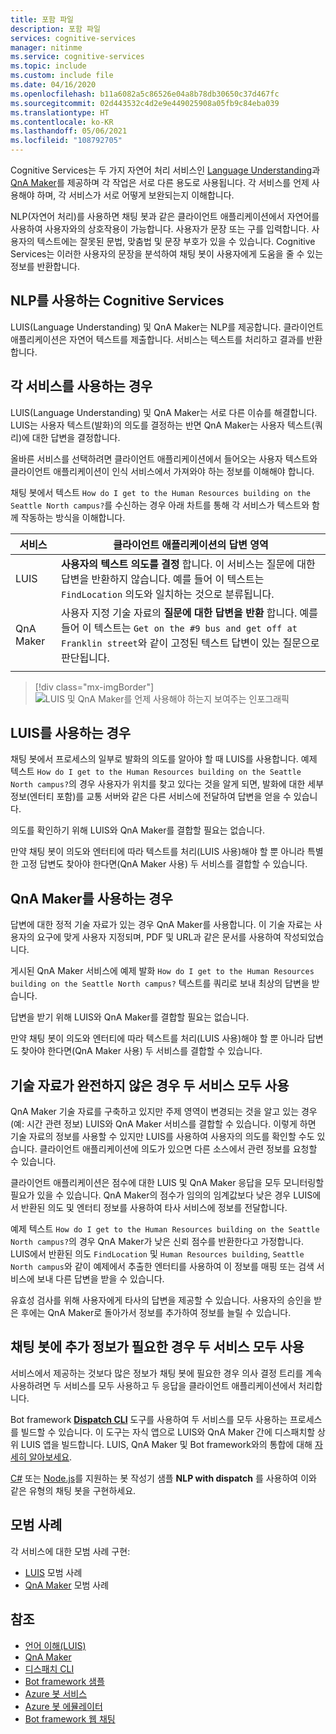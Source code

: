 ```yaml
---
title: 포함 파일
description: 포함 파일
services: cognitive-services
manager: nitinme
ms.service: cognitive-services
ms.topic: include
ms.custom: include file
ms.date: 04/16/2020
ms.openlocfilehash: b11a6082a5c86526e04a8b78db30650c37d467fc
ms.sourcegitcommit: 02d443532c4d2e9e449025908a05fb9c84eba039
ms.translationtype: HT
ms.contentlocale: ko-KR
ms.lasthandoff: 05/06/2021
ms.locfileid: "108792705"
---
```

Cognitive Services는 두 가지 자연어 처리 서비스인 [Language Understanding](../luis/what-is-luis.md)과 [QnA Maker](../qnamaker/overview/overview.md)를 제공하며 각 작업은 서로 다른 용도로 사용됩니다. 각 서비스를 언제 사용해야 하며, 각 서비스가 서로 어떻게 보완되는지 이해합니다.

NLP(자연어 처리)를 사용하면 채팅 봇과 같은 클라이언트 애플리케이션에서 자연어를 사용하여 사용자와의 상호작용이 가능합니다. 사용자가 문장 또는 구를 입력합니다. 사용자의 텍스트에는 잘못된 문법, 맞춤법 및 문장 부호가 있을 수 있습니다. Cognitive Services는 이러한 사용자의 문장을 분석하여 채팅 봇이 사용자에게 도움을 줄 수 있는 정보를 반환합니다.

## <a name="cognitive-services-with-nlp"></a>NLP를 사용하는 Cognitive Services

LUIS(Language Understanding) 및 QnA Maker는 NLP를 제공합니다. 클라이언트 애플리케이션은 자연어 텍스트를 제출합니다. 서비스는 텍스트를 처리하고 결과를 반환합니다.

## <a name="when-to-use-each-service"></a>각 서비스를 사용하는 경우

LUIS(Language Understanding) 및 QnA Maker는 서로 다른 이슈를 해결합니다. LUIS는 사용자 텍스트(발화)의 의도를 결정하는 반면 QnA Maker는 사용자 텍스트(쿼리)에 대한 답변을 결정합니다.

올바른 서비스를 선택하려면 클라이언트 애플리케이션에서 들어오는 사용자 텍스트와 클라이언트 애플리케이션이 인식 서비스에서 가져와야 하는 정보를 이해해야 합니다.

채팅 봇에서 텍스트 `How do I get to the Human Resources building on the Seattle North campus?`를 수신하는 경우 아래 차트를 통해 각 서비스가 텍스트와 함께 작동하는 방식을 이해합니다.

|서비스|클라이언트 애플리케이션의 답변 영역|
|--|--|
|LUIS|**사용자의 텍스트 의도를 결정** 합니다. 이 서비스는 질문에 대한 답변을 반환하지 않습니다. 예를 들어 이 텍스트는 `FindLocation` 의도와 일치하는 것으로 분류됩니다.<br>|
|QnA Maker|사용자 지정 기술 자료의 **질문에 대한 답변을 반환** 합니다. 예를 들어 이 텍스트는 `Get on the #9 bus and get off at Franklin street`와 같이 고정된 텍스트 답변이 있는 질문으로 판단됩니다.|
|||

> [!div class="mx-imgBorder"]
> ![LUIS 및 QnA Maker를 언제 사용해야 하는지 보여주는 인포그래픽](./luis-qna-maker-together-decision.png)

## <a name="when-do-you-use-luis"></a>LUIS를 사용하는 경우

채팅 봇에서 프로세스의 일부로 발화의 의도를 알아야 할 때 LUIS를 사용합니다. 예제 텍스트 `How do I get to the Human Resources building on the Seattle North campus?`의 경우 사용자가 위치를 찾고 있다는 것을 알게 되면, 발화에 대한 세부 정보(엔터티 포함)를 교통 서버와 같은 다른 서비스에 전달하여 답변을 얻을 수 있습니다.

의도를 확인하기 위해 LUIS와 QnA Maker를 결합할 필요는 없습니다.

만약 채팅 봇이 의도와 엔터티에 따라 텍스트를 처리(LUIS 사용)해야 할 뿐 아니라 특별한 고정 답변도 찾아야 한다면(QnA Maker 사용) 두 서비스를 결합할 수 있습니다.

## <a name="when-do-you-use-qna-maker"></a>QnA Maker를 사용하는 경우

답변에 대한 정적 기술 자료가 있는 경우 QnA Maker를 사용합니다. 이 기술 자료는 사용자의 요구에 맞게 사용자 지정되며, PDF 및 URL과 같은 문서를 사용하여 작성되었습니다.

게시된 QnA Maker 서비스에 예제 발화 `How do I get to the Human Resources building on the Seattle North campus?` 텍스트를 쿼리로 보내 최상의 답변을 받습니다.

답변을 받기 위해 LUIS와 QnA Maker를 결합할 필요는 없습니다.

만약 채팅 봇이 의도와 엔터티에 따라 텍스트를 처리(LUIS 사용)해야 할 뿐 아니라 답변도 찾아야 한다면(QnA Maker 사용) 두 서비스를 결합할 수 있습니다.

## <a name="use-both-services-when-your-knowledge-base-is-incomplete"></a>기술 자료가 완전하지 않은 경우 두 서비스 모두 사용

QnA Maker 기술 자료를 구축하고 있지만 주제 영역이 변경되는 것을 알고 있는 경우(예: 시간 관련 정보) LUIS와 QnA Maker 서비스를 결합할 수 있습니다. 이렇게 하면 기술 자료의 정보를 사용할 수 있지만 LUIS를 사용하여 사용자의 의도를 확인할 수도 있습니다. 클라이언트 애플리케이션에 의도가 있으면 다른 소스에서 관련 정보를 요청할 수 있습니다.

클라이언트 애플리케이션은 점수에 대한 LUIS 및 QnA Maker 응답을 모두 모니터링할 필요가 있을 수 있습니다. QnA Maker의 점수가 임의의 임계값보다 낮은 경우 LUIS에서 반환된 의도 및 엔터티 정보를 사용하여 타사 서비스에 정보를 전달합니다.

예제 텍스트 `How do I get to the Human Resources building on the Seattle North campus?`의 경우 QnA Maker가 낮은 신뢰 점수를 반환한다고 가정합니다. LUIS에서 반환된 의도 `FindLocation` 및 `Human Resources building`, `Seattle North campus`와 같이 예제에서 추출한 엔터티를 사용하여 이 정보를 매핑 또는 검색 서비스에 보내 다른 답변을 받을 수 있습니다.

유효성 검사를 위해 사용자에게 타사의 답변을 제공할 수 있습니다. 사용자의 승인을 받은 후에는 QnA Maker로 돌아가서 정보를 추가하여 정보를 늘릴 수 있습니다.

## <a name="use-both-services-when-your-chat-bot-needs-more-information"></a>채팅 봇에 추가 정보가 필요한 경우 두 서비스 모두 사용

서비스에서 제공하는 것보다 많은 정보가 채팅 봇에 필요한 경우 의사 결정 트리를 계속 사용하려면 두 서비스를 모두 사용하고 두 응답을 클라이언트 애플리케이션에서 처리합니다.

Bot framework **[Dispatch CLI](https://github.com/Microsoft/botbuilder-tools/tree/master/packages/Dispatch)** 도구를 사용하여 두 서비스를 모두 사용하는 프로세스를 빌드할 수 있습니다. 이 도구는 자식 앱으로 LUIS와 QnA Maker 간에 디스패치할 상위 LUIS 앱을 빌드합니다. LUIS, QnA Maker 및 Bot framework와의 통합에 대해 [자세히 알아보세요](/azure/bot-service/bot-builder-tutorial-dispatch?tabs=cs).

[C#](https://github.com/microsoft/BotBuilder-Samples/tree/main/samples/csharp_dotnetcore/14.nlp-with-orchestrator) 또는 [Node.js](https://github.com/microsoft/BotBuilder-Samples/tree/main/samples/javascript_nodejs/14.nlp-with-orchestrator)를 지원하는 봇 작성기 샘플 **NLP with dispatch** 를 사용하여 이와 같은 유형의 채팅 봇을 구현하세요.

## <a name="best-practices"></a>모범 사례

각 서비스에 대한 모범 사례 구현:

* [LUIS](../luis/luis-concept-best-practices.md) 모범 사례
* [QnA Maker](../qnamaker/concepts/best-practices.md) 모범 사례

## <a name="see-also"></a>참조

* [언어 이해(LUIS)](../luis/what-is-luis.md)
* [QnA Maker](../qnamaker/overview/overview.md)
* [디스패치 CLI](https://github.com/Microsoft/botbuilder-tools/tree/master/packages/Dispatch)
* [Bot framework 샘플](https://github.com/Microsoft/BotBuilder-Samples)
* [Azure 봇 서비스](/azure/bot-service/bot-service-overview-introduction)
* [Azure 봇 에뮬레이터](https://github.com/Microsoft/BotFramework-Emulator)
* [Bot framework 웹 채팅](https://github.com/microsoft/BotFramework-WebChat)
